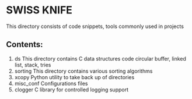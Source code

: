 
SWISS KNIFE
===========

This directory consists of code snippets, tools commonly used in projects

Contents:
---------

1. ds           This directory contains C data structures code
                circular buffer, linked list, stack, tries
2. sorting      This directory contains various sorting algorithms
3. xcopy        Python utility to take back up of directories
4. misc_conf    Configurations files
5. clogger      C library for controlled logging support

